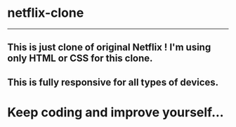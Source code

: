 # netflix-clone
-------------------------------------------------------------------------------------------
This is just clone of original Netflix ! I'm using only HTML or CSS for this clone.
-------------------------------------------------------------------------------------------
This is fully responsive for all types of devices.
-------------------------------------------------------------------------------------------
# Keep coding and improve yourself...

